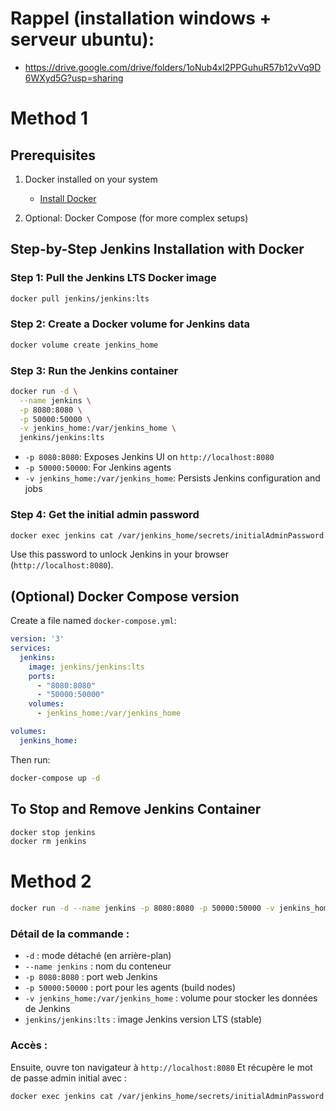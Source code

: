# Rappel (installation windows + serveur ubuntu):

- https://drive.google.com/drive/folders/1oNub4xI2PPGuhuR57b12vVq9D6WXyd5G?usp=sharing

# Method 1

##  **Prerequisites**

1. Docker installed on your system

   * [Install Docker](https://docs.docker.com/get-docker/)
2. Optional: Docker Compose (for more complex setups)



##  **Step-by-Step Jenkins Installation with Docker**

### **Step 1: Pull the Jenkins LTS Docker image**

```bash
docker pull jenkins/jenkins:lts
```



### **Step 2: Create a Docker volume for Jenkins data**

```bash
docker volume create jenkins_home
```



### **Step 3: Run the Jenkins container**

```bash
docker run -d \
  --name jenkins \
  -p 8080:8080 \
  -p 50000:50000 \
  -v jenkins_home:/var/jenkins_home \
  jenkins/jenkins:lts
```

* `-p 8080:8080`: Exposes Jenkins UI on `http://localhost:8080`
* `-p 50000:50000`: For Jenkins agents
* `-v jenkins_home:/var/jenkins_home`: Persists Jenkins configuration and jobs



### **Step 4: Get the initial admin password**

```bash
docker exec jenkins cat /var/jenkins_home/secrets/initialAdminPassword
```

Use this password to unlock Jenkins in your browser (`http://localhost:8080`).



##  (Optional) Docker Compose version

Create a file named `docker-compose.yml`:

```yaml
version: '3'
services:
  jenkins:
    image: jenkins/jenkins:lts
    ports:
      - "8080:8080"
      - "50000:50000"
    volumes:
      - jenkins_home:/var/jenkins_home

volumes:
  jenkins_home:
```

Then run:

```bash
docker-compose up -d
```



##  To Stop and Remove Jenkins Container

```bash
docker stop jenkins
docker rm jenkins
```


# Method 2




```bash
docker run -d --name jenkins -p 8080:8080 -p 50000:50000 -v jenkins_home:/var/jenkins_home jenkins/jenkins:lts
```


###  Détail de la commande :

* `-d` : mode détaché (en arrière-plan)
* `--name jenkins` : nom du conteneur
* `-p 8080:8080` : port web Jenkins
* `-p 50000:50000` : port pour les agents (build nodes)
* `-v jenkins_home:/var/jenkins_home` : volume pour stocker les données de Jenkins
* `jenkins/jenkins:lts` : image Jenkins version LTS (stable)



###  Accès :

Ensuite, ouvre ton navigateur à `http://localhost:8080`
Et récupère le mot de passe admin initial avec :

```bash
docker exec jenkins cat /var/jenkins_home/secrets/initialAdminPassword
```


